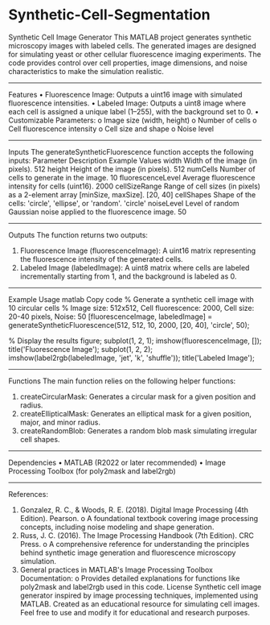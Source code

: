# Synthetic-Cell-Segmentation
Synthetic Cell Image Generator
This MATLAB project generates synthetic microscopy images with labeled cells. The generated images are designed for simulating yeast or other cellular fluorescence imaging experiments. The code provides control over cell properties, image dimensions, and noise characteristics to make the simulation realistic.
________________________________________
Features
•	Fluorescence Image: Outputs a uint16 image with simulated fluorescence intensities.
•	Labeled Image: Outputs a uint8 image where each cell is assigned a unique label (1–255), with the background set to 0.
•	Customizable Parameters:
o	Image size (width, height)
o	Number of cells
o	Cell fluorescence intensity
o	Cell size and shape
o	Noise level
________________________________________
Inputs
The generateSyntheticFluorescence function accepts the following inputs:
Parameter	Description	Example Values
width	Width of the image (in pixels).	512
height	Height of the image (in pixels).	512
numCells	Number of cells to generate in the image.	10
fluorescenceLevel	Average fluorescence intensity for cells (uint16).	2000
cellSizeRange	Range of cell sizes (in pixels) as a 2-element array [minSize, maxSize].	[20, 40]
cellShapes	Shape of the cells: 'circle', 'ellipse', or 'random'.	'circle'
noiseLevel	Level of random Gaussian noise applied to the fluorescence image.	50
________________________________________
Outputs
The function returns two outputs:
1.	Fluorescence Image (fluorescenceImage): A uint16 matrix representing the fluorescence intensity of the generated cells.
2.	Labeled Image (labeledImage): A uint8 matrix where cells are labeled incrementally starting from 1, and the background is labeled as 0.
________________________________________
Example Usage
matlab
Copy code
% Generate a synthetic cell image with 10 circular cells
% Image size: 512x512, Cell fluorescence: 2000, Cell size: 20-40 pixels, Noise: 50
[fluorescenceImage, labeledImage] = generateSyntheticFluorescence(512, 512, 10, 2000, [20, 40], 'circle', 50);

% Display the results
figure;
subplot(1, 2, 1);
imshow(fluorescenceImage, []);
title('Fluorescence Image');
subplot(1, 2, 2);
imshow(label2rgb(labeledImage, 'jet', 'k', 'shuffle'));
title('Labeled Image');
________________________________________
Functions
The main function relies on the following helper functions:
1.	createCircularMask: Generates a circular mask for a given position and radius.
2.	createEllipticalMask: Generates an elliptical mask for a given position, major, and minor radius.
3.	createRandomBlob: Generates a random blob mask simulating irregular cell shapes.
________________________________________
Dependencies
•	MATLAB (R2022 or later recommended)
•	Image Processing Toolbox (for poly2mask and label2rgb)
________________________________________

References:
1.	Gonzalez, R. C., & Woods, R. E. (2018). Digital Image Processing (4th Edition). Pearson.
o	A foundational textbook covering image processing concepts, including noise modeling and shape generation.
2.	Russ, J. C. (2016). The Image Processing Handbook (7th Edition). CRC Press.
o	A comprehensive reference for understanding the principles behind synthetic image generation and fluorescence microscopy simulation.
3.	General practices in MATLAB's Image Processing Toolbox Documentation:
o	Provides detailed explanations for functions like poly2mask and label2rgb used in this code. 
License
Synthetic cell image generator inspired by image processing techniques, implemented using MATLAB. Created as an educational resource for simulating cell images. Feel free to use and modify it for educational and research purposes.
